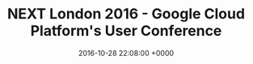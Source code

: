 ---
aliases:
- /blog/2016/10/28/next-london-2016-google-cloud-platform-s-user-conference
title: NEXT London 2016 - Google Cloud Platform's User Conference
date: 2016-10-28 22:08:00 +0000
external_url: https://unboxed.co/blog/next-london-2016-google-cloud-platform-s-user-conference/
---